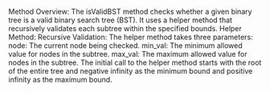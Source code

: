 

Method Overview:
The isValidBST method checks whether a given binary tree is a valid binary search tree (BST).
It uses a helper method that recursively validates each subtree within the specified bounds.
Helper Method: Recursive Validation:
The helper method takes three parameters:
node: The current node being checked.
min_val: The minimum allowed value for nodes in the subtree.
max_val: The maximum allowed value for nodes in the subtree.
The initial call to the helper method starts with the root of the entire tree and negative infinity as the minimum bound and positive infinity as the maximum bound.
